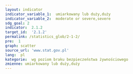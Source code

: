 ```yaml
---
layout: indicator
indicator_variable_1:  umiarkowany lub duży,duży
indicator_variable_2:  moderate or severe,severe
sdg_goal: 2
indicator:  2.1.2
target_id:  '2.1.2'
permalink: /statistics_glob/2-1-2/
pre:  1
graph: scatter
source_url: 'www.stat.gov.pl'
lang:  pl
kategorie:  wg poziom braku bezpieczeństwa żywnościowego
zmienne: umiarkowany lub duży,duży
---
```

